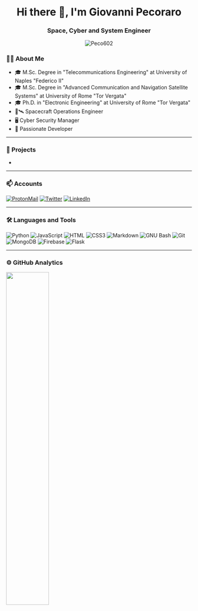 <h1 align="center">Hi there 👋, I'm Giovanni Pecoraro</h1>

<h3 align="center">Space, Cyber and System Engineer</h3>
<p align="center"> <img src="https://komarev.com/ghpvc/?username=Peco602" alt="Peco602" /> </p>

### 👨‍💻 About Me

<!-- https://emojipedia.org/ -->

- 🎓 M.Sc. Degree in "Telecommunications Engineering" at University of Naples "Federico II"
- 🎓 M.Sc. Degree in "Advanced Communication and Navigation Satellite Systems" at University of Rome "Tor Vergata"
- 🎓 Ph.D. in "Electronic Engineering" at University of Rome "Tor Vergata"
- 📡🛰️ Spacecraft Operations Engineer
- 🖥️ Cyber Security Manager
- 🔨 Passionate Developer

---

### 🚧 Projects

- 

---

### 📫 Accounts

<!-- https://medium.com/@therafamartins/make-your-customized-badges-in-a-few-minutes-18e75475e271 -->

[![ProtonMail](https://img.shields.io/badge/ProtonMail-black?style=for-the-badge&logo=protonmail)](mailto:giovanni1.pecoraro@protonmail.com)
[![Twitter](https://img.shields.io/twitter/follow/Peco602?label=Twitter&logo=twitter&style=for-the-badge&color=blue)](https://twitter.com/Peco602)
[![LinkedIn](https://img.shields.io/badge/LinkedIn-grey?style=for-the-badge&logo=linkedin)](https://it.linkedin.com/in/giovanni-pecoraro-078500155)

---

### 🛠 Languages and Tools

![Python](https://img.shields.io/badge/Python-3776AB?&style=for-the-badge&logoColor=white&logo=python)
![JavaScript](https://img.shields.io/badge/-JavaScript-%23F7DF1C?style=for-the-badge&logo=javascript&logoColor=000000&labelColor=%23F7DF1C&color=%23FFCE5A)
![HTML](https://img.shields.io/badge/HTML-E34F26?&style=for-the-badge&logoColor=white&logo=html5)
![CSS3](https://img.shields.io/badge/CSS3-1572B6?style=for-the-badge&logo=css3&logoColor=white)
![Markdown](https://img.shields.io/badge/Markdown-000000?&style=for-the-badge&logo=markdown)
![GNU Bash](https://img.shields.io/badge/GNU_Bash-4EAA25?&style=for-the-badge&logoColor=white&logo=gnubash)
![Git](https://img.shields.io/badge/Git-F05032?&style=for-the-badge&logoColor=white&logo=git)
![MongoDB](https://img.shields.io/badge/MongoDB-47A248?&style=for-the-badge&logoColor=white&logo=mongodb)
![Firebase](https://img.shields.io/badge/Firebase-FFCA28?&style=for-the-badge&logoColor=white&logo=firebase)
![Flask](https://img.shields.io/badge/Flask-000000?&style=for-the-badge&logo=flask)

---

### ⚙️ GitHub Analytics

<!-- <p align="center"> -->
<img width="48%" src="https://github-readme-stats.vercel.app/api?username=Peco602&show_icons=true&theme=dark" />
  <!-- <img width="48%" src="https://github-readme-stats.vercel.app/api/top-langs/?username=Peco602&theme=dark&&layout=compact&exclude_repo=OpenLTE-CSI,LTE-Cell-Scanner-CSI" />
</p> -->

